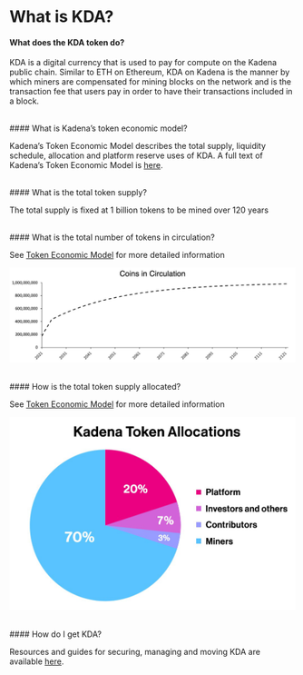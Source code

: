 # What is KDA?

#### What does the KDA token do?

KDA is a digital currency that is used to pay for compute on the Kadena public chain. Similar to ETH on Ethereum, KDA on Kadena is the manner by which miners are compensated for mining blocks on the network and is the transaction fee that users pay in order to have their transactions included in a block.

<br />
#### What is Kadena’s token economic model?

Kadena’s Token Economic Model describes the total supply, liquidity schedule, allocation and platform reserve uses of KDA. A full text of Kadena’s Token Economic Model is <a href="https://medium.com/kadena-io/the-kadena-token-economic-model-8090d7545eef" target="_blank">here</a>.

<br />
#### What is the total token supply?

The total supply is fixed at 1 billion tokens to be mined over 120 years

<br />
#### What is the total number of tokens in circulation?

See <a href="https://medium.com/kadena-io/the-kadena-token-economic-model-8090d7545eef" target="_blank">Token Economic Model</a> for more detailed information

![coins-in-circulation](assets/coins-in-circulation.png)

<br />
#### How is the total token supply allocated?

See <a href="https://medium.com/kadena-io/the-kadena-token-economic-model-8090d7545eef" target="_blank">Token Economic Model</a> for more detailed information

![token-allocation](assets/token-allocation.png)

<br />
#### How do I get KDA?

Resources and guides for securing, managing and moving KDA are available <a href="https://www.kadena.io/getkda" target="_blank">here</a>.
